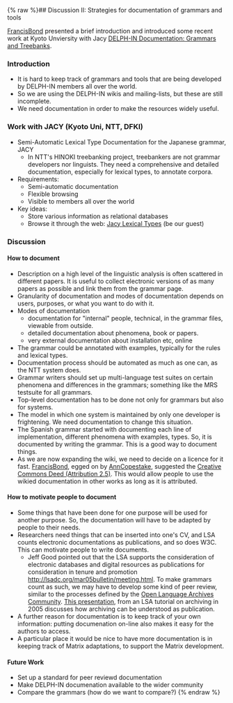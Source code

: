 {% raw %}## Discussion II: Strategies for documentation of grammars and tools

[FrancisBond](https://blog.inductorsoftware.com/docsproto/summits/FrancisBond) presented a brief introduction and introduced
some recent work at Kyoto Unviersity with Jacy [DELPH-IN Documentation:
Grammars and
Treebanks](http://www.kecl.ntt.co.jp/icl/mtg/members/bond/pubs/2005-delphin-documentation.pdf).

### Introduction

- It is hard to keep track of grammars and tools that are being
developed by DELPH-IN members all over the world.
- So we are using the DELPH-IN wikis and mailing-lists, but these are
still incomplete.
- We need documentation in order to make the resources widely useful.

### Work with JACY (Kyoto Uni, NTT, DFKI)

- Semi-Automatic Lexical Type Documentation for the Japanese grammar,
JACY
  - In NTT's HINOKI treebanking project, treebankers are not grammar
developers nor linguists. They need a comprehensive and detailed
documentation, especially for lexical types, to annotate
corpora.
- Requirements:
  - Semi-automatic documentation
  - Flexible browsing
  - Visible to members all over the world
- Key ideas:
  - Store various information as relational databases
  - Browse it through the web: [Jacy Lexical
Types](http://pc1.ku-ntt-unet.ocn.ne.jp/tomcat/lextypeDB/) (be
our guest)

### Discussion

#### How to document

- Description on a high level of the linguistic analysis is often
scattered in different papers. It is useful to collect electronic
versions of as many papers as possible and link them from the
grammar page.
- Granularity of documentation and modes of documentation depends on
users, purposes, or what you want to do with it.
- Modes of documentation
  - documentation for "internal" people, technical, in the grammar
files, viewable from outside.
  - detailed documentation about phenomena, book or papers.
  - very external documentation about installation etc, online
- The grammar could be annotated with examples, typically for the
rules and lexical types.
- Documentation process should be automated as much as one can, as the
NTT system does.
- Grammar writers should set up multi-language test suites on certain
phenomena and differences in the grammars; something like the MRS
testsuite for all grammars.
- Top-level documentation has to be done not only for grammars but
also for systems.
- The model in which one system is maintained by only one developer is
frightening. We need documentation to change this situation.
- The Spanish grammar started with documenting each line of
implementation, different phenomena with examples, types. So, it is
documented by writing the grammar. This is a good way to document
things.
- As we are now expanding the wiki, we need to decide on a licence for
it fast. [FrancisBond](https://blog.inductorsoftware.com/docsproto/summits/FrancisBond), egged on by
[AnnCopestake](https://blog.inductorsoftware.com/docsproto/summits/AnnCopestake), suggested the [Creative Commons Deed
(Attribution 2.5)](http://creativecommons.org/licenses/by/2.5/).
This would allow people to use the wikied documentation in other
works as long as it is attributed.

#### How to motivate people to document

- Some things that have been done for one purpose will be used for
another purpose. So, the documentation will have to be adapted by
people to their needs.
- Researchers need things that can be inserted into one's CV, and LSA
counts electronic documentations as publications, and so does W3C.
This can motivate people to write documents.
  - Jeff Good pointed out that the LSA supports the consideration of
electronic databases and digital resources as publications for
consideration in tenure and promotion
<http://lsadc.org/mar05bulletin/meeting.html>. To make grammars
count as such, we may have to develop some kind of peer review,
similar to the processes defined by the [Open Language Archives
Community](http://www.language-archives.org/). [This
presentation](http://language-archives.org/events/olac05/olac-lsa05-johnson.pdf),
from an LSA tutorial on archiving in 2005 discusses how
archiving can be understood as publication.
- A further reason for documentation is to keep track of your own
information: putting documenation on-line also makes it easy for the
authors to access.
- A particular place it would be nice to have more documentation is in
keeping track of Matrix adaptations, to support the Matrix
development.

#### Future Work

- Set up a standard for peer reviewd documentation
- Make DELPH-IN documenation available to the wider community
- Compare the grammars (how do we want to compare?)
<update date omitted for speed>{% endraw %}